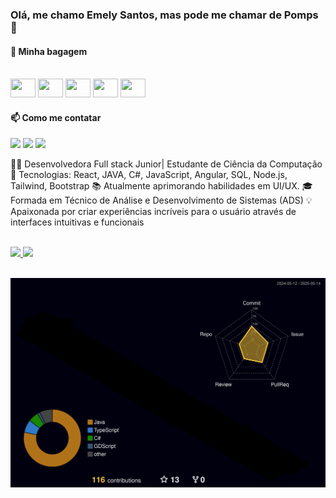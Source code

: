 ### Olá, me chamo Emely Santos, mas pode me chamar de Pomps 🌱

#### 🌱 Minha bagagem
<div style="display: inline_block"><br>
<img height="30" width="40" src="https://cdn.jsdelivr.net/gh/devicons/devicon@latest/icons/react/react-original.svg" />
<img height="30" width="40" src="https://cdn.jsdelivr.net/gh/devicons/devicon@latest/icons/java/java-original.svg" />
<img height="30" width="40" src="https://cdn.jsdelivr.net/gh/devicons/devicon@latest/icons/javascript/javascript-original.svg" />
<img height="30" width="40"  src="https://cdn.jsdelivr.net/gh/devicons/devicon@latest/icons/json/json-plain.svg" />
<img height="30" width="40" src="https://cdn.jsdelivr.net/gh/devicons/devicon@latest/icons/csharp/csharp-plain.svg" />      
</div>
  
 #### 📫 Como me contatar
<div style="display: inline_block">
  <a href="https://www.instagram.com/Grey_pompom/" target="_blank"><img src="https://img.shields.io/badge/-Instagram-%23E4405F?style=for-the-badge&logo=instagram&logoColor=white" target="_blank"></a>
  <a href = "mailto:emelylink00@gmail.com"><img src="https://img.shields.io/badge/-Gmail-%23333?style=for-the-badge&logo=gmail&logoColor=white" target="_blank"></a>
  <a href="https://www.linkedin.com/in/roberta-ribeiro-b5521a4b/" target="_blank"><img src="https://img.shields.io/badge/-LinkedIn-%230077B5?style=for-the-badge&logo=linkedin&logoColor=white" target="_blank"></a> 
</div>

👩‍💻 Desenvolvedora Full stack Junior| Estudante de Ciência da Computação 
🌟 Tecnologias: React, JAVA, C#, JavaScript, Angular, SQL, Node.js, Tailwind, Bootstrap
📚 Atualmente aprimorando habilidades em UI/UX.
🎓 Formada em Técnico de Análise e Desenvolvimento de Sistemas (ADS)
💡 Apaixonada por criar experiências incríveis para o usuário através de interfaces intuitivas e funcionais

<div align=""><br>
  <a href="https://github.com/GreyPompom">
  <img height="180em" src="https://github-readme-stats.vercel.app/api?username=GreyPompom&show_icons=true&theme=synthwave&include_all_commits=true&count_private=true"/>
  <img height="180em" src="https://github-readme-stats.vercel.app/api/top-langs/?username=GreyPompom&layout=compact&langs_count=7&theme=synthwave"></a>
</div><br>


![Calendário 3D de Contribuições](profile-3d-contrib/profile-night-rainbow.svg)

<!--
**GreyPompom/GreyPompom** is a ✨ _special_ ✨ repository because its `README.md` (this file) appears on your GitHub profile.
https://devicon.dev/

Here are some ideas to get you started:

- 🔭 I’m currently working on ...
- 🌱 I’m currently learning ...
- 👯 I’m looking to collaborate on ...
- 🤔 I’m looking for help with ...
- 💬 Ask me about ...
- 📫 How to reach me: ...
- 😄 Pronouns: ...
- ⚡ Fun fact: ...
-->
